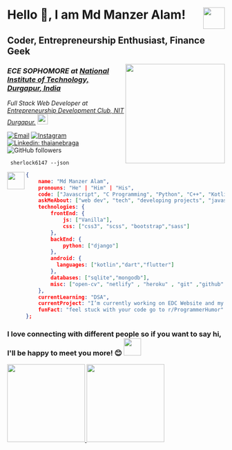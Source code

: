 <h1>Hello 👋, I am Md Manzer Alam!  <img align="right" styles="top:0px;right:0;" src="https://media.giphy.com/media/RN8FdaB6T1bkkI5n4I/giphy.gif" width="50"></h1>
<h2>Coder, Entrepreneurship Enthusiast, Finance Geek</h2>
<img align='right' src="https://media.giphy.com/media/fkZukR450RQ1qnGaq9/giphy.gif" width="230">
<h3><em>ECE SOPHOMORE at  <a href="http://www.nitdgp.ac.in">National Institute of Technology, Durgapur, India</a>
</em></h3>
<p><em>Full Stack Web Developer at <a href="http://www.edcnitd.co.in">Entrepreneurship Development Club, NIT Durgapur.</a> <img src="https://media.giphy.com/media/IauL6LvGNlT3ffhcqq/giphy.gif" width="24"> 
</em></p>

<a href="mailto:18preneur@gmail.com"><img alt="Email" src="https://img.shields.io/badge/Email-18preneur@gmail.com@gmail.com-4af?style=flat-square&logo=gmail"></a>
<a href="https://www.instagram.com/md.manzer.alam/"><img alt="Instagram" src="https://img.shields.io/badge/Instagram-@md.manzer.alam-4af?style=flat-square&logo=instagram"></a>
[![Linkedin: thaianebraga](https://img.shields.io/badge/-Md_Manzer_Alam-4af?style=flat-square&logo=Linkedin&logoColor=white&link=https://www.linkedin.com/in/md-manzer-alam-0ba00280/)](https://www.linkedin.com/in/md-manzer-alam-0ba00280/)
![GitHub followers](https://img.shields.io/github/followers/sherlock6147?label=Follow&style=social)

```terminal
 sherlock6147 --json
``` 
<img align="left" src="https://media.giphy.com/media/hVm2JYyoGy7MGqX4H8/giphy.gif" width="40"> 

```json
{
    name: "Md Manzer Alam",
    pronouns: "He" | "Him" | "His",
    code: ["Javascript", "C Programming", "Python", "C++", "Kotlin", "Dart", "SQL"],
    askMeAbout: ["web dev", "tech", "developing projects", "javascript","sql","python"],
    technologies: {
        frontEnd: {
            js: ["Vanilla"],
            css: ["css3", "scss", "bootstrap","sass"]
        },
        backEnd: {
            python: ["django"]
        },
        android: {
          languages: ["kotlin","dart","flutter"]
        },
        databases: ["sqlite","mongodb"],
        misc: ["open-cv", "netlify" , "heroku" , "git" ,"github" ,"vs-code" ,"sublime","linux"]
    },
    currentLearning: "DSA",
    currentProject: "I’m currently working on EDC Website and my side projects",
    funFact: "feel stuck with your code go to r/ProgrammerHumor"
};
```
<h3><b>I love connecting with different people</b> so if you want to say <b>hi, I'll be happy to meet you more!</b> 😊 
<a align="right" href="https://www.linkedin.com/in/md-manzer-alam-0ba00280/"><img algin="right" src="https://media.giphy.com/media/HQTYdpx1yhxWpugAi2/giphy.gif" width="40"></a> </h3>

<a href="https://github.com/sherlock6147">
  <img height="180em" src="https://github-readme-stats.vercel.app/api?username=sherlock6147&theme=dark&show_icons=true" />
  <img height="180em" src="https://github-readme-stats.vercel.app/api/top-langs/?username=sherlock6147&theme=dark&layout=compact" />
</a>
